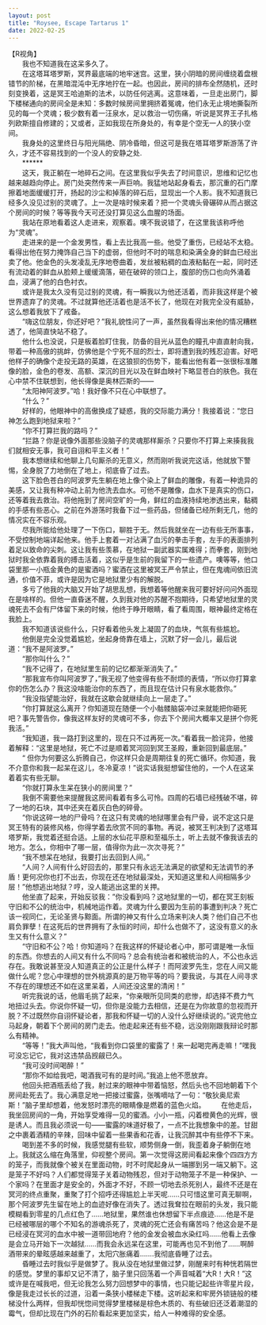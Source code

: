 ```yaml
---
layout: post
title: "Roysee, Escape Tartarus 1"
date: 2022-02-25
---
```

【R视角】  
　　我也不知道我在这呆多久了。  
　　在这塔耳塔罗斯，冥界最底端的地牢迷宫。这里，狭小阴暗的房间缠绕着盘根错节的阶梯，在黑暗混沌中无序地拧在一起。也因此，房间的排布全然随机，还时刻变换着，这是冥王哈迪斯的法术，以防任何逃离。这意味着，一旦走出房门，脚下楼梯通向的房间全是未知：多数时候房间里拥挤着冤魂，他们永无止境地撕裂所见的每一个灵魂；极少数有着一汪泉水，足以救治一切伤痛，听说是冥界王子扎格列欧斯擅自修建的；又或者，正如我现在所身处的，有幸是个空无一人的狭小空间。  
　　我身处的这里终日与阳光隔绝、阴冷昏暗，但这可是我在塔耳塔罗斯游荡了许久，才还不容易找到的一个没人的安静之处.  
　　******  
　　这天，我正躺在一地碎石之间。在这里我似乎失去了时间意识，思维和记忆也越来越趋向停止。房门处突然传来一声巨响。我猛地站起身看去，那沉重的石门摩擦着地面缓缓打开，扬起的沙尘和掉落的碎石后，显现出一个人影。我不知道我已经多久没见过别的灵魂了。上一次是啥时候来着？把一个灵魂头骨碾碎从而占据这个房间的时候？等等我今天可还没打算见这么血腥的场面。  
　　我站在原地看着这人走进来，观察着。噢不我说错了，在这里我该称呼他为“灵魂”。  
　　走进来的是一个金发男性，看上去比我高一些。他受了重伤，已经站不太稳。看得出他在努力掩饰自己当下的虚弱，但他时不时的喘息和染满全身的鲜血已经出卖了他。他金色的头发凌乱无序地卷曲着，发丝被粘稠的血液粘黏在一起，同时还有流动着的鲜血从脸颊上缓缓滴落，砸在破碎的领口上，腹部的伤口也向外涌着血，浸满了他的白色衬衣。  
　　或许是我太久没有见过别的灵魂，有一瞬我以为他还活着，而非我这样是个被世界遗弃了的灵魂。不过就算他还活着也是活不长了，他现在对我完全没有威胁，这么想着我放下了戒备。  
　　“嗨这位朋友，你还好吧？”我礼貌性问了一声，虽然我看得出来他的情况糟糕透了，他简直快站不稳了。  
　　他什么也没说，只是板着脸盯住我，防备的目光从蓝色的瞳孔中直直射向我，带着一种高傲的挑衅，仿佛他是个宁死不屈的烈士，即将遭到我的残忍迫害。好吧他样子的确像个走投无路的英雄，在这狼狈的伤势下，能看出他有着一张很标准雕像的脸，金色的卷发、高额、深沉的目光以及在鲜血映衬下略显苍白的肤色。我在心中禁不住联想到，他长得像是奥林匹斯的——  
　　“太阳神阿波罗。”哈！我好像不只在心中联想了。  
　　“什么？”  
　　好样的，他眼神中的高傲换成了疑惑，我的交际能力满分！我接着说：“您日神怎么跑到地狱来啦？”  
　　“你不打算拦我的路吗？”  
　　“拦路？你是说像外面那些没脑子的灵魂那样厮杀？只要你不打算上来揍我我们就相安无事，我可自诩和平主义者！”  
　　我本想继续和他聊上几句厮杀的无意义，然而刚听我说完这话，他就放下警惕，全身脱了力地倒在了地上，彻底昏了过去。  
　　这下脸色苍白的阿波罗先生躺在地上像个染上了鲜血的雕像，有着一种诡异的美感，又让我有种冲动上前为他洗去血水。可他不是雕像，血水下是真实的伤口，还等着我去救治。将他拖到了房间空旷的一角，鲜红的血液持续地渗透出来，黏稠的手感有些恶心。之前在外游荡时我备下过一些药品，但储备已经所剩无几，他的情况实在不容乐观。  
　　尽我所能给他处理了一下伤口，聊胜于无。然后我就坐在一边有些无所事事，不受控制地端详起他来。他手上套着一对沾满了血污的拳击手套，左手的表面排列着足以致命的尖刺。这让我有些羡慕，在地狱一副武器实属难得；而拳套，刚到地狱时我全依靠着我的搏击活着，这似乎是生前的我留下的一些遗产。噢等等，他口袋里那一小瓶金黄色的是蜜酒吗？蜜酒在这里被冥王严令禁止，但在鬼魂间依旧流通，价值不菲，或许是因为它是地狱里少有的解脱。  
　　多亏了他我的大脑又开始了胡思乱想，我想着等他醒来我可要好好问问外面现在是啥样的。但他一直昏迷不醒，久到我对他的苏醒不抱期待，只希望地狱里的灵魂死去不会有尸体留下来的时候，他终于睁开眼睛，看了看周围，眼神最终定格在我脸上。  
　　我不知道该说些什么，只好看着他头发上凝固了的血块，气氛有些尴尬。  
　　他倒是完全没觉着尴尬，坐起身倚靠在墙上，沉默了好一会儿，最后说道：“我不是阿波罗。”  
　　“那你叫什么？”  
　　“我不记得了，在地狱里生前的记忆都渐渐消失了。”  
　　“那我宣布你叫阿波罗了，”我无视了他变得有些不耐烦的表情，“所以你打算拿你的伤怎么办？我这没啥能治你的东西了，而且现在估计只有泉水能救你。”  
　　“我没指望能治好，我就在这歇会就继续向上一层走了。”  
　　“你打算就这么离开？你知道现在随便一个小骷髅脑袋冲过来就能把你砸死吧？事先警告你，像我这样友好的灵魂可不多，你去下个房间大概率又是拼个你死我活。”  
　　“我知道，我一路打到这里的，现在只不过再死一次。”看着我一脸诧异，他接着解释：“这里是地狱，死亡不过是顺着冥河回到冥王圣殿，重新回到最底层。”  
　　“ 但你为何要这么折腾自己，你这样只会是周期往复的死亡循环。你知道，我不介意你和我一起呆在这儿，冬冷夏凉！”说实话我挺想留住他的，一个人在这呆着着实有些无聊。  
　　“你就打算永生呆在狭小的房间里？”  
　　我倒不需要他来提醒我这房间看着有多么可怜。四周的石墙已经残破不堪，碎了一地的石块，其中还夹在着灰白色的碎骨。  
　　“你说这碎一地的尸骨吗？在这只有灵魂的地狱哪里会有尸骨，说不定这只是冥王特有的装修风格，你得学着去欣赏不同的事物。再说，被冥王判决到了这塔耳塔罗斯，我觉着还挺合适。上层的水仙花平原和至福乐土，听上去就不像我该去的地方。怎么，你相中了哪一层，值得你为此一次次寻死？”  
　　“我不想呆在地狱，我要打出去回到人间。”  
　　“人间？人间有什么好回去的，那里只有永远无法满足的欲望和无法调节的矛盾！更何况你也打不出去，你现在还在地狱最深处，天知道这里和人间相隔多少层！”他想逃出地狱？哼，没人能逃出这里的关押。  
　　他坐直了起来，开始反驳我：”你没看到吗？这地狱里的一切，都在冥王刻板守旧和不公的统治中，机械地运作着。灵魂为什么要因为生前的事遭到判决？死亡该一视同仁，无论圣贤与黥面。所谓的神又有什么立场来判决人类？他们自己不也肩负罪孽！在这死后的世界拥有了永恒的时间，却什么也做不了，这没有意义的永生又有什么意义？”  
　　“守旧和不公？哈！你知道吗？在我这样的怀疑论者心中，那可谓是唯一永恒的东西。你想去的人间又有什么不同吗？总会有统治者和被统治的人，不公也永远存在。我敢说甚至没人知道真正的公正是什么样子！而阿波罗先生，您在人间又能做什么呢？您心中理想的世外桃源真的是万物平等的吗？要我说，与其在人间寻求不存在的理想还不如在这里呆着，人间还没这里的清闲！”  
　　听完我说的话，他眉毛挑了起来，“你亲眼所见同类的悲惨，却选择不费力气地扭过头去。你说你怀疑一切，但你是没能力去相信，还是在为你故意的忽视而开脱？不过既然你自诩怀疑论者，那我和怀疑一切的人没什么好继续说的。”说完他立马起身，朝着下个房间的房门走去。他走起来还有些不稳，远没刚刚跟我辩论时那么有精神。  
　　“等等！”我大声叫他，“我看到你口袋里的蜜露了！来一起喝完再走嘛！”嘿我可没忘记它，我对这违禁品觊觎已久。  
　　“我可没时间喝醉！”  
　　“那你不如给我吧，喝酒我可有的是时间。”我追上他不愿放弃。  
　　他回头把酒瓶丢给了我，射过来的眼神中带着恼怒，然后头也不回地朝着下个房间赴死去了。我心满意足地一把接过蜜露，张嘴嘀咕了一句：“敬狄奥尼索斯！”脑子里却想着，他发怒时漂亮的眼睛像是燃着的蓝色火焰。
　　在他走后，我坐回房间的一角，开始享受难得一见的蜜酒。小小一瓶，闪着橙黄色的光辉，很是诱人。而且我必须说一句——蜜露的味道好极了，一点不比我想象中的差。甘甜之中裹着酒精的辛辣，回味中留着一些果香和花香，让我沉醉其中有些停不下来。  
　　喝到差不多的时候，我感觉腿有些软，顺势侧身一倒，我歪着身子躺倒在地上。我就这么缩在角落里，仰视整个房间。第一次觉得这房间看起来像个四四方方的笼子，而我就像个被关在里面动物，时不时爬起身从一端挪到另一端又躺下。这是笼子不好吗？人们都觉得笼子关着动物残忍，但对于动物笼子不是一种保护、一个家吗？在里面才是安全的，外面才不好，不顾一切地去杀死别人，最终不还是在冥河的终点重聚，重聚了打个招呼还得尴尬上半天呢……只可惜这里可真无聊啊，那个阿波罗先生留在地上的血迹好像在消失了。透过我耷拉在眼前的头发，我只能模糊看到零星的几点红色了……地狱里，果然谁也休想留下半点痕迹……他是不是已经被哪层的哪个不知名的游魂杀死了，灵魂的死亡还会有痛苦吗？他这会是不是已经浸在冥河的血水中被一道带回地府？他的金发会被血水染红吗……他看上去像是会立马开始下一次越狱……而我会永远呆在这里，可能再也见不到他了……啊醉酒带来的晕眩感越来越重了，太阳穴胀痛着…….我彻底昏睡了过去。  
　　昏睡过去时我似乎是做梦了。我从没在地狱里做过梦，刚醒来时有种恍若隔世的感觉。梦里的事却又记不清了，脑子里只回荡着一个声音喊着“大R！大R！”这或许是在喊我吧，但无论我怎么努力回想梦中的事情，也只能记起些许零星片段，像是我走过长长的过道，沿着一条狭小楼梯走下楼。这听起来和牢房外锁链般的楼梯没什么两样，但我却恍惚间觉得梦里楼梯是棕色木质的、有些破旧还泛着潮湿的霉气，但却比现在门外的石阶看起来更加坚实，给人一种难得的安全感。  
